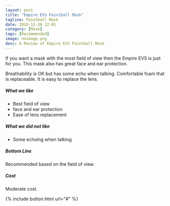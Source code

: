 ```yaml
---
layout: post
title: "Empire EVS Paintball Mask"
tagline: Paintball Mask
date: 2018-12-30 12:01
category: [Mask]
tags: [Recommended]
image: noimage.png
desc: A Review of Empire EVS Paintball Mask
---
```

If you want a mask with the most field of view then the Empire EVS is just for you. This mask also has great face and ear protection. 

Breathability is OK but has some echo when talking. Comfortable foam that is replaceable. It is easy to replace the lens.

##### What we like

* Best field of view
* face and ear protection
* Ease of lens replacement
 
##### What we did not like

* Some echoing when talking

##### Bottom Line

Recommended based on the field of view.

##### Cost

Moderate cost.

{% include button.html url="#" %}

[aws]: # "Link to product at Amazon"